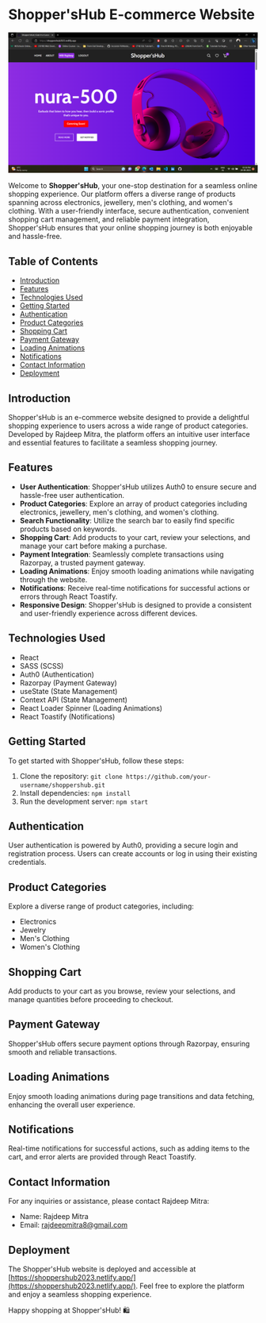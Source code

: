 # Shopper'sHub E-commerce Website

![Shopper'sHub Logo](https://github.com/mitrarajdeep2001/Ecommerce-web-app/blob/master/Screenshot%20(66).png)

Welcome to **Shopper'sHub**, your one-stop destination for a seamless online shopping experience. Our platform offers a diverse range of products spanning across electronics, jewellery, men's clothing, and women's clothing. With a user-friendly interface, secure authentication, convenient shopping cart management, and reliable payment integration, Shopper'sHub ensures that your online shopping journey is both enjoyable and hassle-free.

## Table of Contents

- [Introduction](#introduction)
- [Features](#features)
- [Technologies Used](#technologies-used)
- [Getting Started](#getting-started)
- [Authentication](#authentication)
- [Product Categories](#product-categories)
- [Shopping Cart](#shopping-cart)
- [Payment Gateway](#payment-gateway)
- [Loading Animations](#loading-animations)
- [Notifications](#notifications)
- [Contact Information](#contact-information)
- [Deployment](#deployment)

## Introduction

Shopper'sHub is an e-commerce website designed to provide a delightful shopping experience to users across a wide range of product categories. Developed by Rajdeep Mitra, the platform offers an intuitive user interface and essential features to facilitate a seamless shopping journey.

## Features

- **User Authentication**: Shopper'sHub utilizes Auth0 to ensure secure and hassle-free user authentication.
- **Product Categories**: Explore an array of product categories including electronics, jewellery, men's clothing, and women's clothing.
- **Search Functionality**: Utilize the search bar to easily find specific products based on keywords.
- **Shopping Cart**: Add products to your cart, review your selections, and manage your cart before making a purchase.
- **Payment Integration**: Seamlessly complete transactions using Razorpay, a trusted payment gateway.
- **Loading Animations**: Enjoy smooth loading animations while navigating through the website.
- **Notifications**: Receive real-time notifications for successful actions or errors through React Toastify.
- **Responsive Design**: Shopper'sHub is designed to provide a consistent and user-friendly experience across different devices.

## Technologies Used

- React
- SASS (SCSS)
- Auth0 (Authentication)
- Razorpay (Payment Gateway)
- useState (State Management)
- Context API (State Management)
- React Loader Spinner (Loading Animations)
- React Toastify (Notifications)

## Getting Started

To get started with Shopper'sHub, follow these steps:

1. Clone the repository: `git clone https://github.com/your-username/shoppershub.git`
2. Install dependencies: `npm install`
3. Run the development server: `npm start`

## Authentication

User authentication is powered by Auth0, providing a secure login and registration process. Users can create accounts or log in using their existing credentials.

## Product Categories

Explore a diverse range of product categories, including:

- Electronics
- Jewelry
- Men's Clothing
- Women's Clothing

## Shopping Cart

Add products to your cart as you browse, review your selections, and manage quantities before proceeding to checkout.

## Payment Gateway

Shopper'sHub offers secure payment options through Razorpay, ensuring smooth and reliable transactions.

## Loading Animations

Enjoy smooth loading animations during page transitions and data fetching, enhancing the overall user experience.

## Notifications

Real-time notifications for successful actions, such as adding items to the cart, and error alerts are provided through React Toastify.

## Contact Information

For any inquiries or assistance, please contact Rajdeep Mitra:

- Name: Rajdeep Mitra
- Email: rajdeepmitra8@gmail.com

## Deployment

The Shopper'sHub website is deployed and accessible at [https://shoppershub2023.netlify.app/](https://shoppershub2023.netlify.app/). Feel free to explore the platform and enjoy a seamless shopping experience.

Happy shopping at Shopper'sHub! 🛍️
